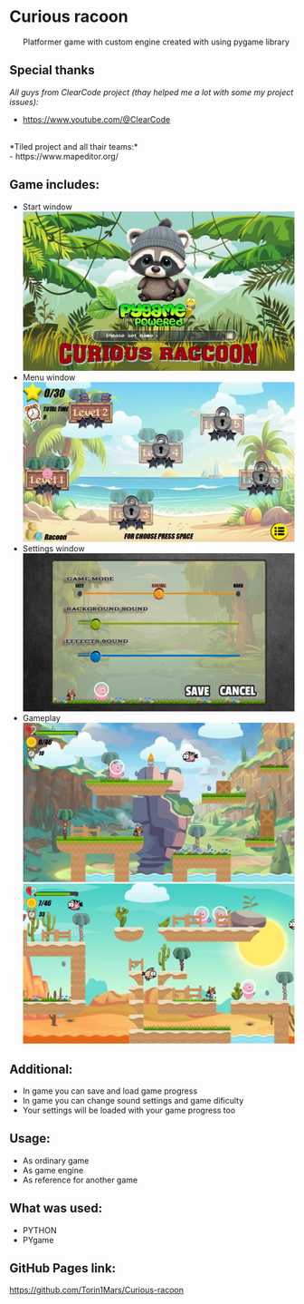   # Curious racoon 
<ul>
    Platformer game with custom engine 
    created with using pygame library
</ul>

## Special thanks
*All guys from ClearCode project (thay helped me a lot with some my project issues):*<br> 
- https://www.youtube.com/@ClearCode <br>
<br>
*Tiled project and all thair teams:*<br>
- https://www.mapeditor.org/<br>
  
## Game includes:
 - Start window
  ![Start_window](https://github.com/Torin1Mars/Curious-racoon/blob/main/Preview_start_window.jpg)
 - Menu window
  ![Main_menu](https://github.com/Torin1Mars/Curious-racoon/blob/main/Preview_main_menu.jpg)
 - Settings window
  ![Settings](https://github.com/Torin1Mars/Curious-racoon/blob/main/Preview_settings.jpg) 
 - Gameplay 
  ![Gameplay](https://github.com/Torin1Mars/Curious-racoon/blob/main/Preview_level_1.jpg)
  ![Gameplay](https://github.com/Torin1Mars/Curious-racoon/blob/main/Preview_level_2.jpg)

  ## Additional: 
 <ul>
    <li>In game you can save and load game progress</li>    
    <li>In game you can change sound settings and game dificulty</li>
    <li>Your settings will be loaded with your game progress too</li>
</ul>

  ## Usage:
<ul>
    <li>As ordinary game</li>
    <li>As game engine</li>
    <li>As reference for another game</li>
</ul>

  ## What was used:
<ul>
    <li>PYTHON</li>
    <li>PYgame</li>
</ul>

## GitHub Pages link:
https://github.com/Torin1Mars/Curious-racoon
